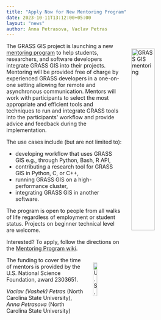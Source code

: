 ```yaml
---
title: "Apply Now for New Mentoring Program"
date: 2023-10-11T13:12:00+05:00
layout: "news"
author: Anna Petrasova, Vaclav Petras
---
```


<a href="/images/news/mentoring_program.jpg">
  <img src="/images/news/mentoring_program.jpg"
   alt="GRASS GIS mentoring"
   title="Mentoring program to help students, researchers, and software developers integrate GRASS GIS into their projects"
   width="35%" style="float:right;padding-left:25px;padding-top:15px">
</a>

The GRASS GIS project is launching a new [mentoring program](https://grasswiki.osgeo.org/wiki/Mentoring_Program) to help students, researchers, and software developers integrate GRASS GIS into their projects. Mentoring will be provided free of charge by experienced GRASS developers in a one-on-one setting allowing for remote and asynchronous communication. Mentors will work with participants to select the most appropriate and efficient tools and techniques to run and integrate GRASS tools into the participants' workflow and provide advice and feedback during the implementation.

The use cases include (but are not limited to):

* developing workflow that uses GRASS GIS e.g., through Python, Bash, R API,
* contributing a research tool for GRASS GIS in Python, C, or C++,
* running GRASS GIS on a high-performance cluster,
* integrating GRASS GIS in another software.


The program is open to people from all walks of life regardless of employment or student status. Projects on beginner technical level are welcome.

Interested? To apply, follow the directions on the [Mentoring Program wiki](https://grasswiki.osgeo.org/wiki/Mentoring_Program).

<a href="/images/logos/NSF_logo.png">
  <img src="/images/logos/NSF_logo.png"
   alt="U.S. National Science Foundation logo"
   title="Supported by U.S. National Science Foundation"
   width="15%" style="float:right;padding-left:25px;padding-top:15px">
</a>

The funding to cover the time of mentors is provided by the U.S. National Science Foundation, award 2303651.


*Vaclav (Vashek) Petras* (North Carolina State University),\
*Anna Petrasova* (North Carolina State University)


